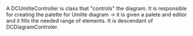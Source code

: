 A DCUmliteController is class that "controls" the diagram. It is responsible for creating the palette for Umlite diagram -> it is given a palete and editor and it fills the needed range of elements. It is descendant of DCDiagramControler.
